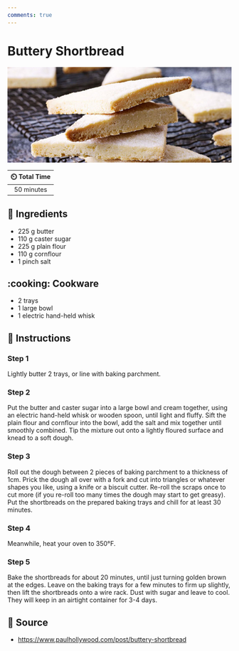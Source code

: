 ```yaml
---
comments: true
---
```

# Buttery Shortbread

![Buttery Shortbread](../assets/images/buttery-shortbread.jpg)

| :timer_clock: Total Time |
|:-----------------------: |
| 50 minutes |

## :salt: Ingredients

- 225 g butter
- 110 g caster sugar
- 225 g plain flour
- 110 g cornflour
- 1 pinch salt

## :cooking: Cookware

- 2 trays
- 1 large bowl
- 1 electric hand-held whisk

## :pencil: Instructions

### Step 1

Lightly butter 2 trays, or line with baking parchment.

### Step 2

Put the butter and caster sugar into a large bowl and cream together, using an electric hand-held whisk or wooden spoon,
until light and fluffy. Sift the plain flour and cornflour into the bowl, add the salt and mix together until smoothly
combined. Tip the mixture out onto a lightly floured surface and knead to a soft dough.

### Step 3

Roll out the dough between 2 pieces of baking parchment to a thickness of 1cm. Prick the dough all over with a fork and
cut into triangles or whatever shapes you like, using a knife or a biscuit cutter. Re-roll the scraps once to cut more
(if you re-roll too many times the dough may start to get greasy). Put the shortbreads on the prepared baking trays and
chill for at least 30 minutes.

### Step 4

Meanwhile, heat your oven to 350°F.

### Step 5

Bake the shortbreads for about 20 minutes, until just turning golden brown at the edges. Leave on the baking trays for a
few minutes to firm up slightly, then lift the shortbreads onto a wire rack. Dust with sugar and leave to cool. They
will keep in an airtight container for 3-4 days.

## :link: Source

- <https://www.paulhollywood.com/post/buttery-shortbread>
